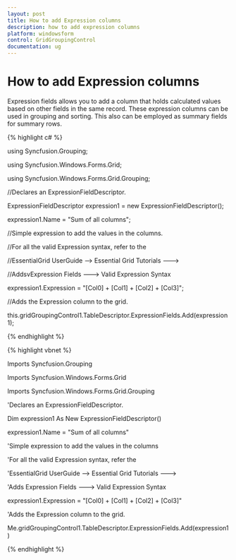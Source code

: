 ```yaml
---
layout: post
title: How to add Expression columns
description: how to add expression columns
platform: windowsform
control: GridGroupingControl
documentation: ug
---
```


# How to add Expression columns

Expression fields allows you to add a column that holds calculated values based on other fields in the same record. These expression columns can be used in grouping and sorting. This also can be employed as summary fields for summary rows.

{% highlight c# %}



using  Syncfusion.Grouping;

using  Syncfusion.Windows.Forms.Grid;

using  Syncfusion.Windows.Forms.Grid.Grouping;



//Declares an ExpressionFieldDescriptor.

ExpressionFieldDescriptor expression1 = new ExpressionFieldDescriptor();

expression1.Name = "Sum of all columns";



//Simple expression to add the values in the columns. 

//For all the valid Expression syntax, refer to the 

//EssentialGrid UserGuide --> Essential Grid Tutorials ---> 

//AddsvExpression Fields ---> Valid Expression Syntax 

expression1.Expression = "[Col0] + [Col1] + [Col2] + [Col3]";



//Adds the Expression column to the grid.

this.gridGroupingControl1.TableDescriptor.ExpressionFields.Add(expression1);

{% endhighlight  %}

{% highlight vbnet %}



Imports Syncfusion.Grouping

Imports Syncfusion.Windows.Forms.Grid

Imports Syncfusion.Windows.Forms.Grid.Grouping



'Declares an ExpressionFieldDescriptor.

Dim expression1 As New ExpressionFieldDescriptor()

expression1.Name = "Sum of all columns"



'Simple expression to add the values in the columns 

'For all the valid Expression syntax, refer the 

'EssentialGrid UserGuide --> Essential Grid Tutorials ---> 

'Adds Expression Fields ---> Valid Expression Syntax 

expression1.Expression = "[Col0] + [Col1] + [Col2] + [Col3]"



'Adds the Expression column to the grid.

Me.gridGroupingControl1.TableDescriptor.ExpressionFields.Add(expression1)


{% endhighlight  %}
